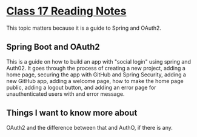 # [Class 17 Reading Notes](https://github.com/snur206/reading-notes/blob/main/401/class17notes.md)

This topic matters because it is a guide to Spring and OAuth2.

## Spring Boot and OAuth2

This is a guide on how to build an app with "social login" using spring and Auth02. It goes through the process of creating a new project, adding a home page, securing the app with GitHub and Spring Security, adding a new GitHub app, adding a welcome page, how to make the home page public, adding a logout button, and adding an error page for unauthenticated users with and error message.

## Things I want to know more about

OAuth2 and the difference between that and AuthO, if there is any.
